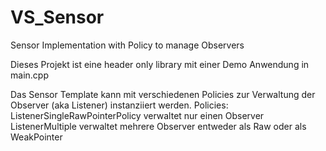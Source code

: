 # VS_Sensor
Sensor Implementation with Policy to manage Observers

Dieses Projekt ist eine header only library mit
einer Demo Anwendung in main.cpp

Das Sensor Template kann mit verschiedenen Policies zur Verwaltung
der Observer (aka Listener) instanziiert werden.
 Policies:
ListenerSingleRawPointerPolicy verwaltet nur einen Observer
ListenerMultiple verwaltet mehrere Observer entweder
als Raw oder als WeakPointer
  

